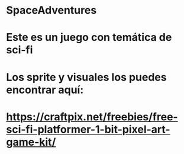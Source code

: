 # SpaceAdventures
# Este es un juego con temática de sci-fi
# Los sprite y visuales los puedes encontrar aquí:
# https://craftpix.net/freebies/free-sci-fi-platformer-1-bit-pixel-art-game-kit/